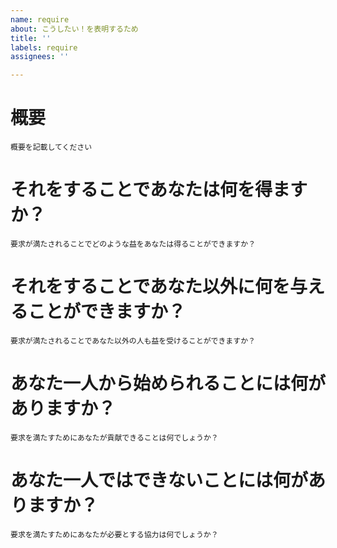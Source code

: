 ```yaml
---
name: require
about: こうしたい！を表明するため
title: ''
labels: require
assignees: ''

---
```


# 概要

```
概要を記載してください
```

# それをすることであなたは何を得ますか？

```
要求が満たされることでどのような益をあなたは得ることができますか？
```

# それをすることであなた以外に何を与えることができますか？

```
要求が満たされることであなた以外の人も益を受けることができますか？
```

# あなた一人から始められることには何がありますか？

```
要求を満たすためにあなたが貢献できることは何でしょうか？
```

# あなた一人ではできないことには何がありますか？

```
要求を満たすためにあなたが必要とする協力は何でしょうか？
```

